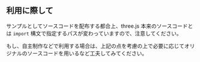 ## 利用に際して

サンプルとしてソースコードを配布する都合上、three.js 本来のソースコードとは `import` 構文で指定するパスが変わっていますので、注意してください。

もし、自主制作などで利用する場合は、上記の点を考慮の上で必要に応じてオリジナルのソースコードを用いるなど工夫してみてください。
